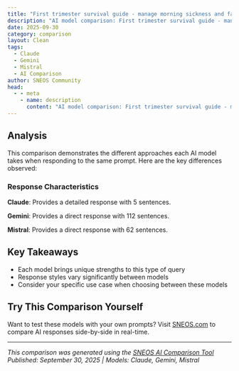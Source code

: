 ```yaml
---
title: "First trimester survival guide - manage morning sickness and fatigue"
description: "AI model comparison: First trimester survival guide - manage morning sickness and fatigue..."
date: 2025-09-30
category: comparison
layout: Clean
tags:
  - Claude
  - Gemini
  - Mistral
  - AI Comparison
author: SNEOS Community
head:
  - - meta
    - name: description
      content: "AI model comparison: First trimester survival guide - manage morning sickness and fatigue..."
---
```


<ChatComparison
  title="First trimester survival guide - manage morning sickness and fatigue"
  prompt="First trimester survival guide - manage morning sickness and fatigue"
  :responses='{"Claude": "# First Trimester Survival Guide\n\n## Managing Morning Sickness\n\n### **Dietary Strategies**\n- **Eat small, frequent meals** (every 2-3 hours) to prevent empty stomach\n- **Keep crackers by your bedside** - eat a few before getting up\n- **Try the BRAT diet**: Bananas, Rice, Applesauce, Toast\n- **Stay hydrated**: Sip water, ginger tea, or electrolyte drinks throughout the day\n- **Avoid triggers**: Strong smells, spicy, fatty, or overly sweet foods\n- **Cold foods** are often better tolerated than hot meals\n\n### **Natural Remedies**\n- **Ginger**: Tea, capsules, or candies (consult your doctor about dosage)\n- **Vitamin B6**: Often recommended by healthcare providers\n- **Peppermint**: Tea or aromatherapy\n- **Acupressure**: P6 point on wrists (sea-sickness bands)\n\n### **When to Call Your Doctor**\n- Unable to keep fluids down for 24\u002B hours\n- Signs of dehydration (dizziness, dark urine)\n- Severe, persistent vomiting\n- Weight loss\n\n---\n\n## Fighting Fatigue\n\n### **Sleep Optimization**\n- **Go to bed earlier** - aim for 8-9 hours of sleep\n- **Nap when possible** (15-30 minutes max to avoid disrupting nighttime sleep)\n- **Create a bedtime routine**: dim lights, comfortable temperature\n- **Sleep on your side** with a pregnancy pillow for support\n\n### **Energy Management**\n- **Prioritize tasks**: Focus on essentials, let non-urgent things go\n- **Accept help** from family and friends\n- **Light exercise**: 10-15 minute walks can boost energy\n- **Stay hydrated**: Dehydration worsens fatigue\n\n### **Nutrition for Energy**\n- **Iron-rich foods**: Lean meats, spinach, beans, fortified cereals\n- **Complex carbs**: Whole grains, oats, quinoa\n- **Protein at every meal**: Helps stabilize blood sugar\n- **Avoid sugar crashes**: Limit refined sugars and processed foods\n\n---\n\n## General First Trimester Tips\n\n### **Work \u0026 Daily Life**\n- **Tell your employer early** if you need accommodations\n- **Keep snacks handy**: Nuts, crackers, fruit\n- **Take breaks frequently**\n- **Wear comfortable, loose clothing**\n\n### **Emotional Support**\n- **Connect with other pregnant women** or online communities\n- **Communicate with your partner** about how you\u0027re feeling\n- **Be patient with yourself** - this phase is temporary\n- **Consider counseling** if anxiety or mood changes are severe\n\n### **Medical Care**\n- **Take prenatal vitamins** as prescribed\n- **Attend all prenatal appointments**\n- **Track symptoms** to discuss with your healthcare provider\n- **Ask questions** - no concern is too small\n\n---\n\n## Quick Reference Emergency Kit\n**Keep these handy:**\n- Crackers or dry cereal\n- Ginger candies\n- Water bottle\n- Prenatal vitamins\n- Comfortable snacks\n- Healthcare provider\u0027s contact info\n\n**Remember**: Every pregnancy is different. What works for one person may not work for another. The first trimester is typically the hardest, and symptoms usually improve by weeks 12-14. Be gentle with yourself during this time! \uD83D\uDC99\n\n*Always consult your healthcare provider before trying new remedies or if symptoms become severe.*", "Gemini": "Okay, surviving the first trimester is a feat! Here\u0027s a guide to help you manage the two most common (and challenging) symptoms: morning sickness and fatigue. Remember, everyone experiences pregnancy differently, so find what works best for YOU. Consult with your doctor or midwife for personalized advice.\n\n**I. Morning Sickness (Nausea and Vomiting):**\n\nThis isn\u0027t just a morning thing! It can strike anytime of the day or night.\n\n**A. Diet \u0026 Eating Habits:**\n\n* **Eat Frequently (Small Meals):** An empty stomach can exacerbate nausea. Aim for small, frequent meals and snacks throughout the day, rather than three large meals. Think every 2-3 hours.\n* **Avoid Triggers:** Pay attention to what seems to make you feel worse. Common triggers include strong smells, greasy foods, spicy foods, overly sweet foods, and acidic foods.\n* **Bland, Easily Digestible Foods:** Focus on foods that are gentle on your stomach:\n * **BRAT Diet:** Bananas, Rice (white), Applesauce, Toast (plain).\n * **Crackers:** Plain saltines, Ritz, or soda crackers (keep some by your bedside to nibble on before you even get out of bed).\n * **Dry Cereal:** Plain cheerios or cornflakes.\n * **Ginger:** See below.\n * **Broth:** Chicken or vegetable broth.\n * **Potatoes:** Boiled, mashed, or baked (plain).\n* **Protein is Your Friend:** Protein can help stabilize blood sugar and reduce nausea. Try:\n * **Lean Meat:** Chicken breast, turkey.\n * **Eggs:** Scrambled or hard-boiled.\n * **Nuts and Seeds:** Small handfuls (if tolerated).\n * **Yogurt:** Plain yogurt with fruit (if you can tolerate dairy).\n* **Stay Hydrated:** Dehydration makes nausea worse.\n * **Water:** Sip water frequently throughout the day.\n * **Ginger Ale:** (Real ginger ale, not just flavored soda).\n * **Lemon Water:** Add slices of lemon or lime to your water.\n * **Ice Pops:** Especially helpful if you\u0027re having trouble keeping fluids down.\n* **Eat What You Can Keep Down:** Don\u0027t worry about having a perfectly balanced diet right now. Focus on getting *something* in your stomach. You can catch up on nutrients later in your pregnancy. If all you can eat is crackers for a few days, that\u0027s okay.\n* **Avoid Lying Down Immediately After Eating:** Give your food some time to digest. Sit upright for at least 30 minutes after eating.\n\n**B. Ginger Power:**\n\nGinger is a natural anti-nausea remedy.\n\n* **Ginger Candies:** Carry them with you and suck on one when you feel nauseous.\n* **Ginger Tea:** Brew ginger tea using fresh ginger root (slice and steep in hot water) or buy pre-made ginger tea bags.\n* **Ginger Ale:** As mentioned above, look for real ginger ale.\n* **Ginger Capsules:** Consult with your doctor before taking ginger capsules, as dosages can vary.\n\n**C. Other Remedies:**\n\n* **Acupressure Bands (Sea-Bands):** These bands apply pressure to a specific point on your wrist (P6 or Nei-Kuan point) that can help reduce nausea. They are available at most drugstores.\n* **Vitamin B6 (Pyridoxine):** Studies have shown that Vitamin B6 can help reduce nausea. Talk to your doctor about the appropriate dosage.\n* **Unisom (Doxylamine):** This is an over-the-counter sleep aid that is often recommended by doctors, in combination with Vitamin B6, to treat morning sickness. **Important: Use the *doxylamine succinate* version, not the diphenhydramine version (Benadryl). Always consult your doctor first before taking any medication, even over-the-counter ones.**\n* **Prescription Medications:** If over-the-counter remedies aren\u0027t enough, your doctor may prescribe anti-nausea medication. Don\u0027t hesitate to ask for help if you\u0027re struggling. Options include:\n * Diclegis (a combination of doxylamine and pyridoxine)\n * Zofran (Ondansetron)\n * Reglan (Metoclopramide) - less commonly prescribed due to potential side effects.\n* **Aromatherapy:** Some women find relief from nausea with aromatherapy. Try sniffing lemon, peppermint, or ginger essential oils. However, be cautious about using essential oils topically during pregnancy and always consult a qualified aromatherapist.\n* **Fresh Air:** Sometimes, simply getting some fresh air can help alleviate nausea. Open a window or go for a short walk.\n* **Avoid Overheating:** Overheating can worsen nausea. Dress in layers and stay in cool environments.\n* **Identify and Avoid Sensory Overload:** Bright lights, loud noises, and strong smells can all contribute to nausea. Try to minimize exposure to these triggers.\n\n**D. When to See a Doctor:**\n\n* **Severe Nausea and Vomiting (Hyperemesis Gravidarum):** If you are unable to keep down any food or liquids, are vomiting multiple times a day, are losing weight, and are feeling severely dehydrated, you may have hyperemesis gravidarum. This condition requires medical attention and may involve IV fluids and medication.\n* **Signs of Dehydration:** Dark urine, dizziness, infrequent urination.\n* **Abdominal Pain:** Pain that is severe or persistent should be evaluated by a doctor.\n\n**II. Fatigue:**\n\nExhaustion is a hallmark of the first trimester. Your body is working incredibly hard!\n\n**A. Rest is Key:**\n\n* **Prioritize Sleep:** Aim for 8-10 hours of sleep per night. Go to bed earlier and wake up later if possible.\n* **Naps:** Take short naps during the day if you can. Even a 20-30 minute nap can make a difference.\n* **Listen to Your Body:** When you feel tired, rest. Don\u0027t push yourself.\n* **Delegate:** Ask for help with chores, errands, and other tasks. Don\u0027t be afraid to lean on your partner, family, or friends.\n* **Say No:** It\u0027s okay to decline social invitations or commitments that will drain your energy.\n\n**B. Lifestyle Adjustments:**\n\n* **Gentle Exercise:** While you may not feel like exercising, light exercise like walking, swimming, or prenatal yoga can actually help improve energy levels. Avoid strenuous activities.\n* **Stay Hydrated:** Dehydration can worsen fatigue. Drink plenty of water throughout the day.\n* **Eat Regularly:** As mentioned above, frequent meals and snacks can help stabilize blood sugar and prevent energy crashes.\n* **Fresh Air and Sunshine:** Spending time outdoors can help boost your mood and energy levels.\n* **Avoid Caffeine (or Limit It):** While caffeine may provide a temporary energy boost, it can also interfere with sleep. If you do consume caffeine, do so in moderation and avoid it in the afternoon and evening. Talk to your doctor about safe caffeine limits.\n* **Manage Stress:** Stress can exacerbate fatigue. Practice relaxation techniques such as deep breathing, meditation, or yoga.\n\n**C. Nutrition:**\n\n* **Iron-Rich Foods:** Iron deficiency can contribute to fatigue. Include iron-rich foods in your diet, such as:\n * Lean Meat\n * Spinach\n * Beans\n * Fortified Cereals\n* **Protein:** As mentioned above, protein helps stabilize blood sugar and provide sustained energy.\n* **Complex Carbohydrates:** Choose complex carbohydrates over simple sugars. Examples include:\n * Whole Grains\n * Oatmeal\n * Brown Rice\n * Fruits and Vegetables\n\n**D. When to See a Doctor:**\n\n* **Persistent Fatigue:** If your fatigue is severe and doesn\u0027t improve with rest, talk to your doctor. They may want to check for underlying medical conditions, such as anemia or thyroid problems.\n* **Dizziness or Lightheadedness:** These symptoms can be signs of low blood pressure or dehydration.\n\n**III. Mental and Emotional Well-being:**\n\n* **Acknowledge Your Feelings:** It\u0027s normal to feel overwhelmed, anxious, or emotional during the first trimester. Allow yourself to feel your feelings without judgment.\n* **Talk to Someone:** Share your experiences with your partner, a friend, a family member, or a therapist. Joining a pregnancy support group can also be helpful.\n* **Practice Self-Care:** Do things that make you feel good, even if it\u0027s just taking a warm bath, reading a book, or listening to music.\n* **Be Patient with Yourself:** The first trimester can be challenging, but it\u0027s temporary. Remember that you\u0027re doing your best.\n\n**Important Reminders:**\n\n* **Always consult with your doctor or midwife before taking any medication or supplements during pregnancy.**\n* **Listen to your body and don\u0027t be afraid to ask for help.**\n* **This too shall pass! The first trimester symptoms usually start to subside in the second trimester.**\n\nGood luck, and take care of yourself!\n", "Mistral": "Congratulations on your pregnancy! The first trimester can be challenging, but here\u0027s a survival guide to help you manage morning sickness and fatigue:\n\n### Managing Morning Sickness\n\n1. **Eat Small, Frequent Meals**:\n - Instead of three large meals, try eating smaller, more frequent meals throughout the day. This can help keep your blood sugar stable and reduce nausea.\n\n2. **Stay Hydrated**:\n - Drink plenty of water, but sip it slowly rather than gulping it down. You can also try sucking on ice chips or eating water-rich foods like watermelon.\n\n3. **Avoid Triggers**:\n - Identify and avoid foods, smells, or environments that trigger your nausea. Common triggers include strong odors, spicy foods, and fatty foods.\n\n4. **Ginger**:\n - Ginger is known for its anti-nausea properties. Try ginger tea, ginger candies, or ginger ale.\n\n5. **Bland Foods**:\n - Opt for bland, easy-to-digest foods like crackers, toast, rice, and bananas. These can be gentler on your stomach.\n\n6. **Eat Before Getting Out of Bed**:\n - Keep some crackers or a light snack by your bedside and eat a little before you get up in the morning. This can help settle your stomach.\n\n7. **Acupressure**:\n - Some women find relief from nausea by applying pressure to the P6 acupressure point on the wrist. You can also try wearing acupressure wristbands.\n\n8. **Medications**:\n - If your morning sickness is severe, talk to your healthcare provider about medications that can help, such as Diclegis (doxylamine and pyridoxine).\n\n### Managing Fatigue\n\n1. **Prioritize Sleep**:\n - Aim for 7-9 hours of sleep per night. If possible, take short naps during the day. Even a 20-minute power nap can make a big difference.\n\n2. **Listen to Your Body**:\n - Don\u0027t push yourself too hard. If you feel tired, rest. Your body is working hard to grow a baby, so it\u0027s okay to take it easy.\n\n3. **Eat Nutritious Foods**:\n - Focus on a balanced diet rich in fruits, vegetables, lean proteins, and whole grains. These foods can provide sustained energy.\n\n4. **Stay Active**:\n - Gentle exercise like walking, swimming, or prenatal yoga can boost your energy levels. Just be sure to listen to your body and avoid overexertion.\n\n5. **Hydrate**:\n - Dehydration can exacerbate fatigue. Make sure you\u0027re drinking enough water throughout the day.\n\n6. **Avoid Caffeine and Sugar**:\n - While it might be tempting to reach for a cup of coffee or a sugary snack for a quick energy boost, these can lead to energy crashes later. Opt for healthier alternatives.\n\n7. **Delegate Tasks**:\n - Don\u0027t hesitate to ask for help with household chores, errands, or work tasks. Your partner, family, and friends can be a great support system.\n\n8. **Relaxation Techniques**:\n - Practice relaxation techniques like deep breathing, meditation, or progressive muscle relaxation to help manage stress and improve sleep quality.\n\n### General Tips\n\n1. **Stay Positive**:\n - Remember that the first trimester is temporary, and many women feel much better in the second trimester.\n\n2. **Communicate**:\n - Talk to your partner, family, and friends about how you\u0027re feeling. They can offer emotional support and practical help.\n\n3. **Regular Check-Ups**:\n - Keep all your prenatal appointments and discuss any concerns with your healthcare provider. They can offer personalized advice and support.\n\n4. **Self-Care**:\n - Take time for yourself. Whether it\u0027s a warm bath, a good book, or a relaxing massage, self-care can help you feel more balanced and energized.\n\nBy following these tips, you can better manage morning sickness and fatigue during your first trimester. Take care of yourself and enjoy this special time!"}' 
  published-date="22:46"
/>

## Analysis

This comparison demonstrates the different approaches each AI model takes when responding to the same prompt. Here are the key differences observed:

### Response Characteristics

**Claude**: Provides a detailed response with 5 sentences. 

**Gemini**: Provides a direct response with 112 sentences. 

**Mistral**: Provides a direct response with 62 sentences. 

## Key Takeaways

- Each model brings unique strengths to this type of query
- Response styles vary significantly between models
- Consider your specific use case when choosing between these models

## Try This Comparison Yourself

Want to test these models with your own prompts? Visit [SNEOS.com](https://sneos.com) to compare AI responses side-by-side in real-time.

---

*This comparison was generated using the [SNEOS AI Comparison Tool](https://sneos.com)*
*Published: September 30, 2025 | Models: Claude, Gemini, Mistral*
